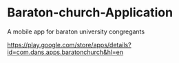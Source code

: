 # Baraton-church-Application
A mobile app for baraton university congregants

https://play.google.com/store/apps/details?id=com.dans.apps.baratonchurch&hl=en
